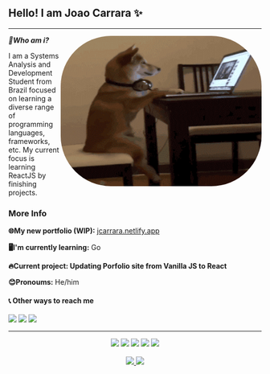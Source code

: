 ## Hello! I am Joao Carrara ✨

---

***🤔Who am i?***   <img align="right" alt="Coding" width="400" src="assets/dog.gif"  height="299" width="302" style="border-radius:100px">

I am a Systems Analysis and Development Student from Brazil focused on learning a diverse range of programming languages, frameworks, etc. My current focus is learning ReactJS by finishing projects.


### More Info
**🌐My new portfolio (WIP):**  [ jcarrara.netlify.app](https://jcarrara.netlify.app/)

**🖥️I'm currently learning:**  Go 

**🔥Current project: Updating Porfolio site from Vanilla JS to React** 

**😊Pronoums:** He/him

#### 📞 Other ways to reach me 

<div align="left">
 <a href="https://discord.com/users/162296515585507329/" target="_blank"><img src="https://img.shields.io/badge/Discord-7289DA?style=for-the-badge&logo=discord&logoColor=white" target="_blank"></a> 
  <a href = "mailto:joao.queirozcarrara@gmail.com"><img src="https://img.shields.io/badge/-Gmail-%23333?style=for-the-badge&logo=gmail&logoColor=white" target="_blank"></a>
  <a href="https://www.linkedin.com/in/queirozcarrara/" target="_blank"><img src="https://img.shields.io/badge/-LinkedIn-%230077B5?style=for-the-badge&logo=linkedin&logoColor=white" target="_blank"></a> 
</div>  

---

<div align="center">
 <img height="30em" src="https://img.shields.io/badge/-ReactJs-61DAFB?logo=react&logoColor=white&style=for-the-badge"/>
 <img height="30em" src="https://img.shields.io/badge/go-%2300ADD8.svg?style=for-the-badge&logo=go&logoColor=white"/>
 <img height="30em" src="https://img.shields.io/badge/javascript-%23323330.svg?style=for-the-badge&logo=javascript&logoColor=white"/>
 <img height="30em" src="https://img.shields.io/badge/node.js-6DA55F?style=for-the-badge&logo=node.js&logoColor=white) "/>
 
 <img height="30em" src="https://img.shields.io/badge/python-3670A0?style=for-the-badge&logo=python&logoColor=white"/>
 
</div>

<br/>

<div align="center">
  <a href="https://github.com/carrara1">
  <picture >
  <source height="160em"
    srcset="https://github-readme-stats.vercel.app/api?username=carrara1&show_icons=true&theme=dark&hide=contribs"
    media="(prefers-color-scheme: dark)"
  />
  <source height="160em"
    srcset="https://github-readme-stats.vercel.app/api?username=carrara1&show_icons=true&hide=contribs"
    media="(prefers-color-scheme: light), (prefers-color-scheme: no-preference)"
  />
  <img src="https://github-readme-stats.vercel.app/api?username=carrara1&show_icons=true&hide=contribs" />
</picture>
   
   <img height="160em" src="https://github-readme-stats.vercel.app/api/top-langs/?username=Carrara1&layout=compact&langs_count=7&theme=dark#gh-dark-mode-only"/>
</div>
